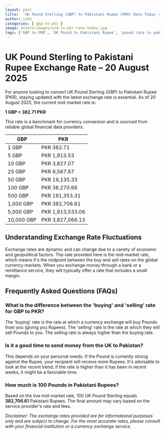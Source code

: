 ```yaml
---
layout: post
title:  'UK Pound Sterling (GBP) to Pakistani Rupee (PKR) Rate Today – 20 August 2025'
author: john
categories: [ gbp-to-pkr ]
image: assets/images/usd-to-pkr-rate-today.jpg
tags: ['GBP to PKR', 'UK Pound to Pakistani Rupee', 'pound rate in pakistan', 'great britain pound to pkr', 'uk to pakistan money transfer']
---
```


# UK Pound Sterling to Pakistani Rupee Exchange Rate – 20 August 2025

For anyone looking to convert UK Pound Sterling (GBP) to Pakistani Rupee (PKR), staying updated with the latest exchange rate is essential. As of 20 August 2025, the current mid-market rate is:

**1 GBP = 382.71 PKR**

This rate is a benchmark for currency conversion and is sourced from reliable global financial data providers.

| GBP | PKR |
| --- | --- |
| 1 GBP | PKR 382.71 |
| 5 GBP | PKR 1,913.53 |
| 10 GBP | PKR 3,827.07 |
| 25 GBP | PKR 9,567.67 |
| 50 GBP | PKR 19,135.33 |
| 100 GBP | PKR 38,270.66 |
| 500 GBP | PKR 191,353.31 |
| 1,000 GBP | PKR 382,706.61 |
| 5,000 GBP | PKR 1,913,533.06 |
| 10,000 GBP | PKR 3,827,066.13 |


## Understanding Exchange Rate Fluctuations

Exchange rates are dynamic and can change due to a variety of economic and geopolitical factors. The rate provided here is the mid-market rate, which means it's the midpoint between the buy and sell rates on the global currency markets. When you exchange money through a bank or a remittance service, they will typically offer a rate that includes a small margin.

## Frequently Asked Questions (FAQs)

### What is the difference between the 'buying' and 'selling' rate for GBP to PKR?

The 'buying' rate is the rate at which a currency exchange will buy Pounds from you (giving you Rupees). The 'selling' rate is the rate at which they will sell Pounds to you. The selling rate is always higher than the buying rate.

### Is it a good time to send money from the UK to Pakistan?

This depends on your personal needs. If the Pound is currently strong against the Rupee, your recipient will receive more Rupees. It's advisable to look at the recent trend; if the rate is higher than it has been in recent weeks, it might be a favorable time.

### How much is 100 Pounds in Pakistani Rupees?

Based on the live mid-market rate, 100 UK Pound Sterling equals **382,706.61** Pakistani Rupees. The final amount may vary based on the service provider's rate and fees.



*Disclaimer: The exchange rates provided are for informational purposes only and are subject to change. For the most accurate rates, please consult with your financial institution or a currency exchange service.*
